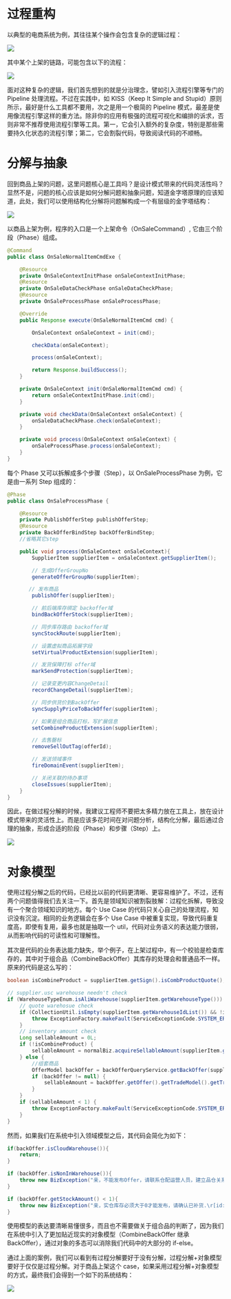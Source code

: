 # 过程重构

以典型的电商系统为例，其往往某个操作会包含复杂的逻辑过程：

![](https://i.postimg.cc/przvyfSZ/image.png)

其中某个上架的链路，可能包含以下的流程：

![](https://i.postimg.cc/G3ydMRpy/image.png)

面对这种复杂的逻辑，我们首先想到的就是分治理念，譬如引入流程引擎等专门的 Pipeline 处理流程。不过在实践中，如 KISS（Keep It Simple and Stupid）原则所示，最好是什么工具都不要用，次之是用一个极简的 Pipeline 模式，最差是使用像流程引擎这样的重方法。除非你的应用有极强的流程可视化和编排的诉求，否则非常不推荐使用流程引擎等工具。第一，它会引入额外的复杂度，特别是那些需要持久化状态的流程引擎；第二，它会割裂代码，导致阅读代码的不顺畅。

# 分解与抽象

回到商品上架的问题，这里问题核心是工具吗？是设计模式带来的代码灵活性吗？显然不是，问题的核心应该是如何分解问题和抽象问题，知道金字塔原理的应该知道，此处，我们可以使用结构化分解将问题解构成一个有层级的金字塔结构：

![](https://i.postimg.cc/52nVHNsZ/image.png)

以商品上架为例，程序的入口是一个上架命令（OnSaleCommand）, 它由三个阶段（Phase）组成。

```java
@Command
public class OnSaleNormalItemCmdExe {

    @Resource
    private OnSaleContextInitPhase onSaleContextInitPhase;
    @Resource
    private OnSaleDataCheckPhase onSaleDataCheckPhase;
    @Resource
    private OnSaleProcessPhase onSaleProcessPhase;

    @Override
    public Response execute(OnSaleNormalItemCmd cmd) {

        OnSaleContext onSaleContext = init(cmd);

        checkData(onSaleContext);

        process(onSaleContext);

        return Response.buildSuccess();
    }

    private OnSaleContext init(OnSaleNormalItemCmd cmd) {
        return onSaleContextInitPhase.init(cmd);
    }

    private void checkData(OnSaleContext onSaleContext) {
        onSaleDataCheckPhase.check(onSaleContext);
    }

    private void process(OnSaleContext onSaleContext) {
        onSaleProcessPhase.process(onSaleContext);
    }
}
```

每个 Phase 又可以拆解成多个步骤（Step），以 OnSaleProcessPhase 为例，它是由一系列 Step 组成的：

```java
@Phase
public class OnSaleProcessPhase {

    @Resource
    private PublishOfferStep publishOfferStep;
    @Resource
    private BackOfferBindStep backOfferBindStep;
    //省略其它step

    public void process(OnSaleContext onSaleContext){
        SupplierItem supplierItem = onSaleContext.getSupplierItem();

        // 生成OfferGroupNo
        generateOfferGroupNo(supplierItem);

       // 发布商品
        publishOffer(supplierItem);

        // 前后端库存绑定 backoffer域
        bindBackOfferStock(supplierItem);

        // 同步库存路由 backoffer域
        syncStockRoute(supplierItem);

        // 设置虚拟商品拓展字段
        setVirtualProductExtension(supplierItem);

        // 发货保障打标 offer域
        markSendProtection(supplierItem);

        // 记录变更内容ChangeDetail
        recordChangeDetail(supplierItem);

        // 同步供货价到BackOffer
        syncSupplyPriceToBackOffer(supplierItem);

        // 如果是组合商品打标，写扩展信息
        setCombineProductExtension(supplierItem);

        // 去售罄标
        removeSellOutTag(offerId);

        // 发送领域事件
        fireDomainEvent(supplierItem);

        // 关闭关联的待办事项
        closeIssues(supplierItem);
    }
}
```

因此，在做过程分解的时候，我建议工程师不要把太多精力放在工具上，放在设计模式带来的灵活性上。而是应该多花时间在对问题分析，结构化分解，最后通过合理的抽象，形成合适的阶段（Phase）和步骤（Step）上。

![](https://i.postimg.cc/YSPB3DKR/image.png)

# 对象模型

使用过程分解之后的代码，已经比以前的代码更清晰、更容易维护了。不过，还有两个问题值得我们去关注一下。首先是领域知识被割裂肢解：过程化拆解，导致没有一个聚合领域知识的地方。每个 Use Case 的代码只关心自己的处理流程，知识没有沉淀。相同的业务逻辑会在多个 Use Case 中被重复实现，导致代码重复度高，即使有复用，最多也就是抽取一个 util，代码对业务语义的表达能力很弱，从而影响代码的可读性和可理解性。

其次是代码的业务表达能力缺失，举个例子，在上架过程中，有一个校验是检查库存的，其中对于组合品（CombineBackOffer）其库存的处理会和普通品不一样。原来的代码是这么写的：

```java
boolean isCombineProduct = supplierItem.getSign().isCombProductQuote();

// supplier.usc warehouse needn't check
if (WarehouseTypeEnum.isAliWarehouse(supplierItem.getWarehouseType())) {
    // quote warehosue check
    if (CollectionUtil.isEmpty(supplierItem.getWarehouseIdList()) && !isCombineProduct) {
        throw ExceptionFactory.makeFault(ServiceExceptionCode.SYSTEM_ERROR, "亲，不能发布Offer，请联系仓配运营人员，建立品仓关系！");
    }
    // inventory amount check
    Long sellableAmount = 0L;
    if (!isCombineProduct) {
        sellableAmount = normalBiz.acquireSellableAmount(supplierItem.getBackOfferId(), supplierItem.getWarehouseIdList());
    } else {
        //组套商品
        OfferModel backOffer = backOfferQueryService.getBackOffer(supplierItem.getBackOfferId());
        if (backOffer != null) {
            sellableAmount = backOffer.getOffer().getTradeModel().getTradeCondition().getAmountOnSale();
        }
    }
    if (sellableAmount < 1) {
        throw ExceptionFactory.makeFault(ServiceExceptionCode.SYSTEM_ERROR, "亲，实仓库存必须大于0才能发布，请确认已补货.\r[id:" + supplierItem.getId() + "]");
    }
}
```

然而，如果我们在系统中引入领域模型之后，其代码会简化为如下：

```java
if(backOffer.isCloudWarehouse()){
    return;
}

if (backOffer.isNonInWarehouse()){
    throw new BizException("亲，不能发布Offer，请联系仓配运营人员，建立品仓关系！");
}

if (backOffer.getStockAmount() < 1){
    throw new BizException("亲，实仓库存必须大于0才能发布，请确认已补货.\r[id:" + backOffer.getSupplierItem().getCspuCode() + "]");
}
```

使用模型的表达要清晰易懂很多，而且也不需要做关于组合品的判断了，因为我们在系统中引入了更加贴近现实的对象模型（CombineBackOffer 继承 BackOffer），通过对象的多态可以消除我们代码中的大部分的 if-else。

通过上面的案例，我们可以看到有过程分解要好于没有分解，过程分解+对象模型要好于仅仅是过程分解。对于商品上架这个 case，如果采用过程分解+对象模型的方式，最终我们会得到一个如下的系统结构：

![](https://i.postimg.cc/TYfFrv5G/image.png)
